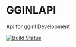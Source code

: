 # GGINLAPI
Api for gginl
Development

[![Build Status](https://travis-ci.com/pyaesonehein1141991/GGINLAPI.svg)](https://travis-ci.com/pyaesonehein1141991/GGINLAPI)
